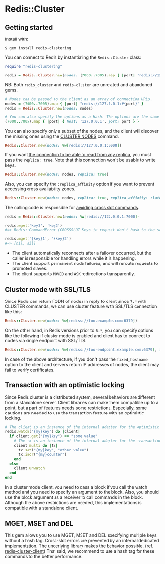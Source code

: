 # Redis::Cluster

## Getting started

Install with:

```
$ gem install redis-clustering
```

You can connect to Redis by instantiating the `Redis::Cluster` class:

```ruby
require "redis-clustering"

redis = Redis::Cluster.new(nodes: (7000..7005).map { |port| "redis://127.0.0.1:#{port}" })
```

NB: Both `redis_cluster` and `redis-cluster` are unrelated and abandoned gems.

```ruby
# Nodes can be passed to the client as an array of connection URLs.
nodes = (7000..7005).map { |port| "redis://127.0.0.1:#{port}" }
redis = Redis::Cluster.new(nodes: nodes)

# You can also specify the options as a Hash. The options are the same as for a single server connection.
(7000..7005).map { |port| { host: '127.0.0.1', port: port } }
```

You can also specify only a subset of the nodes, and the client will discover the missing ones using the [CLUSTER NODES](https://redis.io/commands/cluster-nodes) command.

```ruby
Redis::Cluster.new(nodes: %w[redis://127.0.0.1:7000])
```

If you want [the connection to be able to read from any replica](https://redis.io/commands/readonly), you must pass the `replica: true`. Note that this connection won't be usable to write keys.

```ruby
Redis::Cluster.new(nodes: nodes, replica: true)
```

Also, you can specify the `:replica_affinity` option if you want to prevent accessing cross availability zones.

```ruby
Redis::Cluster.new(nodes: nodes, replica: true, replica_affinity: :latency)
```

The calling code is responsible for [avoiding cross slot commands](https://redis.io/topics/cluster-spec#keys-distribution-model).

```ruby
redis = Redis::Cluster.new(nodes: %w[redis://127.0.0.1:7000])

redis.mget('key1', 'key2')
#=> Redis::CommandError (CROSSSLOT Keys in request don't hash to the same slot)

redis.mget('{key}1', '{key}2')
#=> [nil, nil]
```

* The client automatically reconnects after a failover occurred, but the caller is responsible for handling errors while it is happening.
* The client support permanent node failures, and will reroute requests to promoted slaves.
* The client supports `MOVED` and `ASK` redirections transparently.

## Cluster mode with SSL/TLS
Since Redis can return FQDN of nodes in reply to client since `7.*` with CLUSTER commands, we can use cluster feature with SSL/TLS connection like this:

```ruby
Redis::Cluster.new(nodes: %w[rediss://foo.example.com:6379])
```

On the other hand, in Redis versions prior to `6.*`, you can specify options like the following if cluster mode is enabled and client has to connect to nodes via single endpoint with SSL/TLS.

```ruby
Redis::Cluster.new(nodes: %w[rediss://foo-endpoint.example.com:6379], fixed_hostname: 'foo-endpoint.example.com')
```

In case of the above architecture, if you don't pass the `fixed_hostname` option to the client and servers return IP addresses of nodes, the client may fail to verify certificates.

## Transaction with an optimistic locking
Since Redis cluster is a distributed system, several behaviors are different from a standalone server.
Client libraries can make them compatible up to a point, but a part of features needs some restrictions.
Especially, some cautions are needed to use the transaction feature with an optimistic locking.

```ruby
# The client is an instance of the internal adapter for the optimistic locking
redis.watch("{my}key") do |client|
  if client.get("{my}key") == "some value"
    # The tx is an instance of the internal adapter for the transaction
    client.multi do |tx|
      tx.set("{my}key", "other value")
      tx.incr("{my}counter")
    end
  else
    client.unwatch
  end
end
```

In a cluster mode client, you need to pass a block if you call the watch method and you need to specify an argument to the block.
Also, you should use the block argument as a receiver to call commands in the block.
Although the above restrictions are needed, this implementations is compatible with a standalone client.

## MGET, MSET and DEL
This gem allows you to use MGET, MSET and DEL specifying multiple keys without a hash tag.
Cross-slot errors are prevented by an internal dedicated implementation.
The underlying library makes the behavior possible.
(ref. [redis-cluster-client](https://github.com/redis-rb/redis-cluster-client))
That said, we recommend to use a hash tag for these commands to the better performance.
